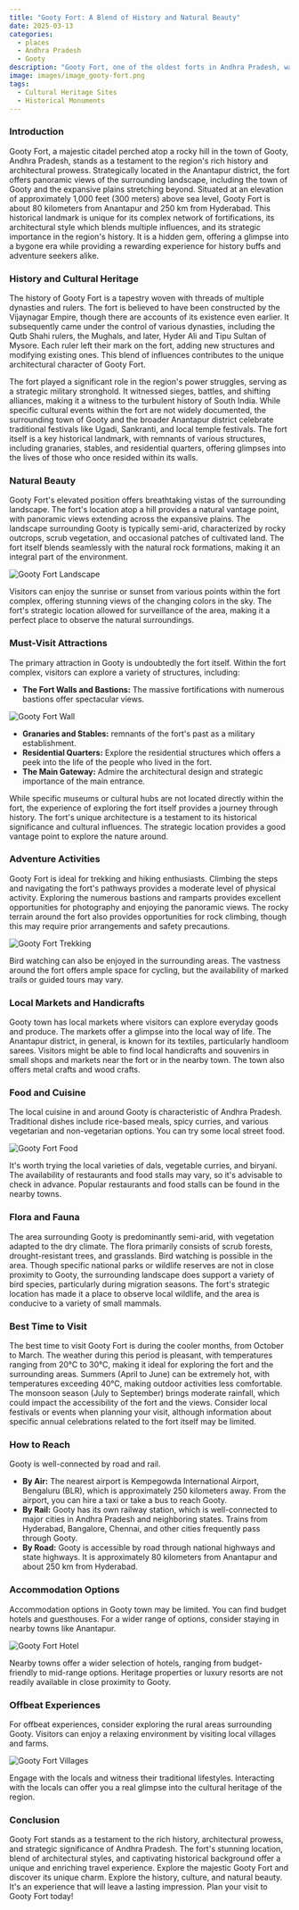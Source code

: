 ```yaml
---
title: "Gooty Fort: A Blend of History and Natural Beauty"
date: 2025-03-13
categories:
  - places
  - Andhra Pradesh
  - Gooty
description: "Gooty Fort, one of the oldest forts in Andhra Pradesh, was built by the Gouds in the 16th century and later captured by the Nizam of Hyderabad. Perched on a hill surrounded by dense forests, it offers breathtaking views and is near the picturesque Gooty Waterfalls. The fort holds historical significance due to its role in the Revolt of 1857, making it a blend of history and natural beauty."
image: images/image_gooty-fort.png
tags: 
  - Cultural Heritage Sites
  - Historical Monuments
---
```



### **Introduction**

Gooty Fort, a majestic citadel perched atop a rocky hill in the town of Gooty, Andhra Pradesh, stands as a testament to the region's rich history and architectural prowess. Strategically located in the Anantapur district, the fort offers panoramic views of the surrounding landscape, including the town of Gooty and the expansive plains stretching beyond. Situated at an elevation of approximately 1,000 feet (300 meters) above sea level, Gooty Fort is about 80 kilometers from Anantapur and 250 km from Hyderabad. This historical landmark is unique for its complex network of fortifications, its architectural style which blends multiple influences, and its strategic importance in the region's history. It is a hidden gem, offering a glimpse into a bygone era while providing a rewarding experience for history buffs and adventure seekers alike.

### **History and Cultural Heritage**

The history of Gooty Fort is a tapestry woven with threads of multiple dynasties and rulers. The fort is believed to have been constructed by the Vijaynagar Empire, though there are accounts of its existence even earlier. It subsequently came under the control of various dynasties, including the Qutb Shahi rulers, the Mughals, and later, Hyder Ali and Tipu Sultan of Mysore. Each ruler left their mark on the fort, adding new structures and modifying existing ones. This blend of influences contributes to the unique architectural character of Gooty Fort.

The fort played a significant role in the region's power struggles, serving as a strategic military stronghold. It witnessed sieges, battles, and shifting alliances, making it a witness to the turbulent history of South India. While specific cultural events within the fort are not widely documented, the surrounding town of Gooty and the broader Anantapur district celebrate traditional festivals like Ugadi, Sankranti, and local temple festivals. The fort itself is a key historical landmark, with remnants of various structures, including granaries, stables, and residential quarters, offering glimpses into the lives of those who once resided within its walls.

### **Natural Beauty**

Gooty Fort's elevated position offers breathtaking vistas of the surrounding landscape. The fort's location atop a hill provides a natural vantage point, with panoramic views extending across the expansive plains. The landscape surrounding Gooty is typically semi-arid, characterized by rocky outcrops, scrub vegetation, and occasional patches of cultivated land. The fort itself blends seamlessly with the natural rock formations, making it an integral part of the environment.

<img src="placeholder_image_gttfort_landscape.jpg" alt="Gooty Fort Landscape">

Visitors can enjoy the sunrise or sunset from various points within the fort complex, offering stunning views of the changing colors in the sky. The fort's strategic location allowed for surveillance of the area, making it a perfect place to observe the natural surroundings.

### **Must-Visit Attractions**

The primary attraction in Gooty is undoubtedly the fort itself. Within the fort complex, visitors can explore a variety of structures, including:

*   **The Fort Walls and Bastions:** The massive fortifications with numerous bastions offer spectacular views.
<img src="placeholder_image_gttfort_wall.jpg" alt="Gooty Fort Wall">

*   **Granaries and Stables:** remnants of the fort's past as a military establishment.
*   **Residential Quarters:** Explore the residential structures which offers a peek into the life of the people who lived in the fort.
*   **The Main Gateway:** Admire the architectural design and strategic importance of the main entrance.

While specific museums or cultural hubs are not located directly within the fort, the experience of exploring the fort itself provides a journey through history. The fort's unique architecture is a testament to its historical significance and cultural influences. The strategic location provides a good vantage point to explore the nature around.

### **Adventure Activities**

Gooty Fort is ideal for trekking and hiking enthusiasts. Climbing the steps and navigating the fort's pathways provides a moderate level of physical activity. Exploring the numerous bastions and ramparts provides excellent opportunities for photography and enjoying the panoramic views. The rocky terrain around the fort also provides opportunities for rock climbing, though this may require prior arrangements and safety precautions.

<img src="placeholder_image_gttfort_trekking.jpg" alt="Gooty Fort Trekking">

Bird watching can also be enjoyed in the surrounding areas. The vastness around the fort offers ample space for cycling, but the availability of marked trails or guided tours may vary.

### **Local Markets and Handicrafts**

Gooty town has local markets where visitors can explore everyday goods and produce. The markets offer a glimpse into the local way of life. The Anantapur district, in general, is known for its textiles, particularly handloom sarees. Visitors might be able to find local handicrafts and souvenirs in small shops and markets near the fort or in the nearby town. The town also offers metal crafts and wood crafts.

### **Food and Cuisine**

The local cuisine in and around Gooty is characteristic of Andhra Pradesh. Traditional dishes include rice-based meals, spicy curries, and various vegetarian and non-vegetarian options. You can try some local street food.

<img src="placeholder_image_gttfort_food.jpg" alt="Gooty Fort Food">

It's worth trying the local varieties of dals, vegetable curries, and biryani. The availability of restaurants and food stalls may vary, so it's advisable to check in advance. Popular restaurants and food stalls can be found in the nearby towns.

### **Flora and Fauna**

The area surrounding Gooty is predominantly semi-arid, with vegetation adapted to the dry climate. The flora primarily consists of scrub forests, drought-resistant trees, and grasslands. Bird watching is possible in the area. Though specific national parks or wildlife reserves are not in close proximity to Gooty, the surrounding landscape does support a variety of bird species, particularly during migration seasons. The fort's strategic location has made it a place to observe local wildlife, and the area is conducive to a variety of small mammals.

### **Best Time to Visit**

The best time to visit Gooty Fort is during the cooler months, from October to March. The weather during this period is pleasant, with temperatures ranging from 20°C to 30°C, making it ideal for exploring the fort and the surrounding areas. Summers (April to June) can be extremely hot, with temperatures exceeding 40°C, making outdoor activities less comfortable. The monsoon season (July to September) brings moderate rainfall, which could impact the accessibility of the fort and the views. Consider local festivals or events when planning your visit, although information about specific annual celebrations related to the fort itself may be limited.

### **How to Reach**

Gooty is well-connected by road and rail.

*   **By Air:** The nearest airport is Kempegowda International Airport, Bengaluru (BLR), which is approximately 250 kilometers away. From the airport, you can hire a taxi or take a bus to reach Gooty.
*   **By Rail:** Gooty has its own railway station, which is well-connected to major cities in Andhra Pradesh and neighboring states. Trains from Hyderabad, Bangalore, Chennai, and other cities frequently pass through Gooty.
*   **By Road:** Gooty is accessible by road through national highways and state highways. It is approximately 80 kilometers from Anantapur and about 250 km from Hyderabad.

### **Accommodation Options**

Accommodation options in Gooty town may be limited. You can find budget hotels and guesthouses. For a wider range of options, consider staying in nearby towns like Anantapur.

<img src="placeholder_image_gttfort_hotel.jpg" alt="Gooty Fort Hotel">

Nearby towns offer a wider selection of hotels, ranging from budget-friendly to mid-range options. Heritage properties or luxury resorts are not readily available in close proximity to Gooty.

### **Offbeat Experiences**

For offbeat experiences, consider exploring the rural areas surrounding Gooty. Visitors can enjoy a relaxing environment by visiting local villages and farms.

<img src="placeholder_image_gttfort_villages.jpg" alt="Gooty Fort Villages">

Engage with the locals and witness their traditional lifestyles. Interacting with the locals can offer you a real glimpse into the cultural heritage of the region.

### **Conclusion**

Gooty Fort stands as a testament to the rich history, architectural prowess, and strategic significance of Andhra Pradesh. The fort's stunning location, blend of architectural styles, and captivating historical background offer a unique and enriching travel experience. Explore the majestic Gooty Fort and discover its unique charm. Explore the history, culture, and natural beauty. It's an experience that will leave a lasting impression. Plan your visit to Gooty Fort today!


